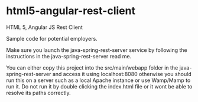 html5-angular-rest-client
=========================

HTML 5, Angular JS Rest Client

Sample code for potential employers.

Make sure you launch the java-spring-rest-server service by following the instructions in the java-spring-rest-server read me.

You can either copy this project into the src/main/webapp folder in the java-spring-rest-server and access it using localhost:8080 otherwise you should run this on a server such as a local Apache instance or use Wamp/Mamp to run it. Do not run it by double clicking the index.html file or it wont be able to resolve its paths correctly.

